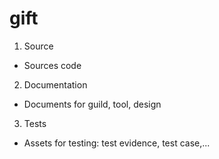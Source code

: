 # gift
1. Source
 - Sources code
2. Documentation
 - Documents for guild, tool, design
3. Tests
 - Assets for testing: test evidence, test case,...